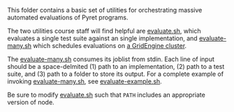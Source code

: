 This folder contains a basic set of utilities for orchestrating massive automated evaluations of Pyret programs.

The two utilities course staff will find helpful are [evaluate.sh](./evaluate.sh), which evaluates a single test suite against an single implementation, and [evaluate-many.sh](./evaluate-many.sh) which schedules evaluations on [a GridEngine cluster](https://cs.brown.edu/about/system/services/hpc/gridengine/).

The [evaluate-many.sh](./evaluate-many.sh) consumes its joblist from stdin. Each line of input should be a space-delmited (1) path to an implementation, (2) path to a test suite, and (3) path to a folder to store its output. For a complete example of invoking [evaluate-many.sh](./evaluate-many.sh), see [evaluate-example.sh](../example/evaluate-example.sh).

Be sure to modify [evaluate.sh](./evaluate.sh#L4) such that `PATH` includes an appropriate version of node.
